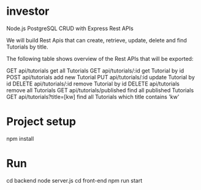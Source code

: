 # investor

Node.js PostgreSQL CRUD with Express Rest APIs

We will build Rest Apis that can create, retrieve, update, delete and find Tutorials by title.

The following table shows overview of the Rest APIs that will be exported:

GET api/tutorials get all Tutorials
GET api/tutorials/:id get Tutorial by id
POST api/tutorials add new Tutorial
PUT api/tutorials/:id update Tutorial by id
DELETE api/tutorials/:id remove Tutorial by id
DELETE api/tutorials remove all Tutorials
GET api/tutorials/published find all published Tutorials
GET api/tutorials?title=[kw] find all Tutorials which title contains 'kw'


# Project setup
  npm install
# Run
cd backend
node server.js
cd front-end
npm run start
